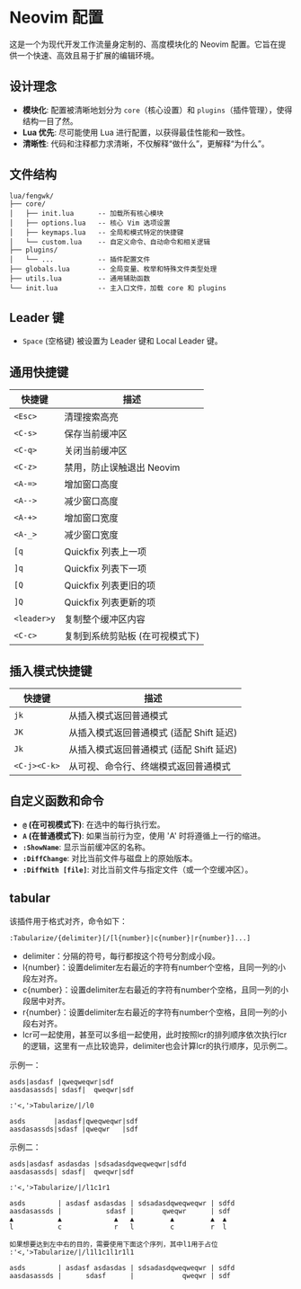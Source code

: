 # Neovim 配置

这是一个为现代开发工作流量身定制的、高度模块化的 Neovim 配置。它旨在提供一个快速、高效且易于扩展的编辑环境。

## 设计理念

- **模块化**: 配置被清晰地划分为 `core`（核心设置）和 `plugins`（插件管理），使得结构一目了然。
- **Lua 优先**: 尽可能使用 Lua 进行配置，以获得最佳性能和一致性。
- **清晰性**: 代码和注释都力求清晰，不仅解释“做什么”，更解释“为什么”。

## 文件结构

```
lua/fengwk/
├── core/
│   ├── init.lua      -- 加载所有核心模块
│   ├── options.lua   -- 核心 Vim 选项设置
│   ├── keymaps.lua   -- 全局和模式特定的快捷键
│   └── custom.lua    -- 自定义命令、自动命令和相关逻辑
├── plugins/
│   └── ...           -- 插件配置文件
├── globals.lua       -- 全局变量、枚举和特殊文件类型处理
├── utils.lua         -- 通用辅助函数
└── init.lua          -- 主入口文件，加载 core 和 plugins
```

## Leader 键

- `Space` (空格键) 被设置为 Leader 键和 Local Leader 键。

## 通用快捷键

| 快捷键      | 描述                               |
| ----------- | ---------------------------------- |
| `<Esc>`     | 清理搜索高亮                       |
| `<C-s>`     | 保存当前缓冲区                     |
| `<C-q>`     | 关闭当前缓冲区                     |
| `<C-z>`     | 禁用，防止误触退出 Neovim          |
| `<A-=>`     | 增加窗口高度                       |
| `<A-->`     | 减少窗口高度                       |
| `<A-+>`     | 增加窗口宽度                       |
| `<A-_>`     | 减少窗口宽度                       |
| `[q`        | Quickfix 列表上一项                |
| `]q`        | Quickfix 列表下一项                |
| `[Q`        | Quickfix 列表更旧的项              |
| `]Q`        | Quickfix 列表更新的项              |
| `<leader>y` | 复制整个缓冲区内容                 |
| `<C-c>`     | 复制到系统剪贴板 (在可视模式下)    |

## 插入模式快捷键

| 快捷键      | 描述                               |
| ----------- | ---------------------------------- |
| `jk`        | 从插入模式返回普通模式             |
| `JK`        | 从插入模式返回普通模式 (适配 Shift 延迟) |
| `Jk`        | 从插入模式返回普通模式 (适配 Shift 延迟) |
| `<C-j><C-k>`| 从可视、命令行、终端模式返回普通模式 |

## 自定义函数和命令

- **`@` (在可视模式下)**: 在选中的每行执行宏。
- **`A` (在普通模式下)**: 如果当前行为空，使用 'A' 时将遵循上一行的缩进。
- **`:ShowName`**: 显示当前缓冲区的名称。
- **`:DiffChange`**: 对比当前文件与磁盘上的原始版本。
- **`:DiffWith [file]`**: 对比当前文件与指定文件（或一个空缓冲区）。

## tabular

该插件用于格式对齐，命令如下：

```
:Tabularize/{delimiter}[/[l{number}|c{number}|r{number}]...]
```
- delimiter：分隔的符号，每行都按这个符号分割成小段。
- l{number}：设置delimiter左右最近的字符有number个空格，且同一列的小段左对齐。
- c{number}：设置delimiter左右最近的字符有number个空格，且同一列的小段居中对齐。
- r{number}：设置delimiter左右最近的字符有number个空格，且同一列的小段右对齐。
- lcr可一起使用，甚至可以多组一起使用，此时按照lcr的排列顺序依次执行lcr的逻辑，这里有一点比较诡异，delimiter也会计算lcr的执行顺序，见示例二。

示例一：

```
asds|asdasf |qweqweqwr|sdf
aasdasassds| sdasf|  qweqwr|sdf

:'<,'>Tabularize/|/l0

asds       |asdasf|qweqweqwr|sdf
aasdasassds|sdasf |qweqwr   |sdf
```

示例二：

```
asds|asdasf asdasdas |sdsadasdqweqweqwr|sdfd
aasdasassds| sdasf|  qweqwr|sdf

:'<,'>Tabularize/|/l1c1r1

asds        | asdasf asdasdas | sdsadasdqweqweqwr | sdfd
aasdasassds |           sdasf |       qweqwr      | sdf
▲           ▲             ▲   ▲         ▲         ▲  ▲
l           c             r   l         c         r  l

如果想要达到左中右的目的，需要使用下面这个序列，其中l1用于占位
:'<,'>Tabularize/|/l1l1c1l1r1l1

asds        | asdasf asdasdas | sdsadasdqweqweqwr | sdfd
aasdasassds |      sdasf      |            qweqwr | sdf
```
